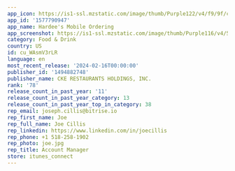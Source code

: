 ```yaml
---
app_icon: https://is1-ssl.mzstatic.com/image/thumb/Purple122/v4/f9/9f/c5/f99fc557-d8e0-e19b-71b8-3a281ea8d578/AppIcon-1x_U007emarketing-0-10-0-85-220.png/1024x1024bb.png
app_id: '1577790947'
app_name: Hardee's Mobile Ordering
app_screenshot: https://is1-ssl.mzstatic.com/image/thumb/Purple116/v4/57/2f/5f/572f5f88-de74-7c1b-e44f-ffb046de74c2/c4d50d51-0ece-4db8-8bc9-c0c90acd32f9_Hardees_-_Apple_-__1242_x_2688_-_1.jpg/1242x2688bb.png
category: Food & Drink
country: US
id: cu_WAsmV3rLR
language: en
most_recent_release: '2024-02-16T00:00:00'
publisher_id: '1494882748'
publisher_name: CKE RESTAURANTS HOLDINGS, INC.
rank: '78'
release_count_in_past_year: '11'
release_count_in_past_year_category: 13
release_count_in_past_year_top_in_category: 38
rep_email: joseph.cillis@bitrise.io
rep_first_name: Joe
rep_full_name: Joe Cillis
rep_linkedin: https://www.linkedin.com/in/joecillis
rep_phone: +1 518-258-1902
rep_photo: joe.jpg
rep_title: Account Manager
store: itunes_connect
---
```


